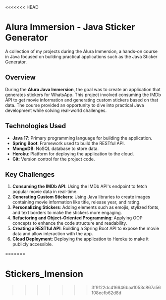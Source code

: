 <<<<<<< HEAD
# Alura Immersion - Java Sticker Generator
A collection of my projects during the Alura Immersion, a hands-on course in Java focused on building practical applications such as the Java Sticker Generator.

## Overview
During the **Alura Java Immersion**, the goal was to create an application that generates stickers for WhatsApp. This project involved consuming the IMDb API to get movie information and generating custom stickers based on that data. The course provided an opportunity to dive into practical Java development while solving real-world challenges.

## Technologies Used
- **Java 17**: Primary programming language for building the application.
- **Spring Boot**: Framework used to build the RESTful API.
- **MongoDB**: NoSQL database to store data.
- **Heroku**: Platform for deploying the application to the cloud.
- **Git**: Version control for the project code.

## Key Challenges
1. **Consuming the IMDb API**: Using the IMDb API's endpoint to fetch popular movie data in real-time.
2. **Generating Custom Stickers**: Using Java libraries to create images containing movie information like title, release year, and rating.
3. **Personalizing Stickers**: Adding elements such as emojis, stylized fonts, and text borders to make the stickers more engaging.
4. **Refactoring and Object-Oriented Programming**: Applying OOP concepts to enhance the code structure and readability.
5. **Creating a RESTful API**: Building a Spring Boot API to expose the movie data and allow interaction with the app.
6. **Cloud Deployment**: Deploying the application to Heroku to make it publicly accessible.


=======
# Stickers_Imension
>>>>>>> 3f9f22dc416646baa1053c867a56108ecfb62d8d
